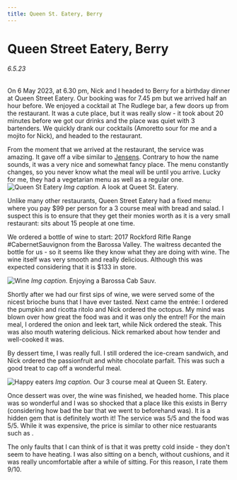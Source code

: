 ```yaml
---
title: Queen St. Eatery, Berry
---
```

# Queen Street Eatery, Berry
###### 6.5.23
On 6 May 2023, at 6.30 pm, Nick and I headed to Berry for a birthday dinner at Queen Street Eatery. Our booking was for 7.45 pm but we arrived half an hour before. We enjoyed a cocktail at The Rudlege bar, a few doors up from the restaurant. It was a cute place, but it was really slow - it took about 20 minutes before we got our drinks and the place was quiet with 3 bartenders. We quickly drank our cocktails (Amoretto sour for me and a mojito for Nick), and headed to the restaurant. 

From the moment that we arrived at the restaurant, the service was amazing. It gave off a vibe similar to [Jensens](./jensens.md). Contrary to how the name sounds, it was a very nice and somewhat fancy place. The menu constantly changes, so you never know what the meal will be until you arrive. Lucky for me, they had a vegetarian menu as well as a regular one. 
![Queen St Eatery](pictures/berry1.png)
*Img caption.* A look at Queet St. Eatery. 

Unlike many other restaurants, Queen Street Eatery had a fixed menu: where you pay $99 per person for a 3 course meal with bread and salad. I suspect this is to ensure that they get their monies worth as it is a very small restaurant: sits about 15 people at one time. 

We ordered a bottle of wine to start: 2017 Rockford Rifle Range #CabernetSauvignon from the Barossa Valley. The waitress decanted the bottle for us - so it seems like they know what they are doing with wine. The wine itself was very smooth and really delicious. Although this was expected considering that it is $133 in store. 

![Wine](pictures/queenst-berry1.png)
*Img caption.* Enjoying a Barossa Cab Sauv. 

Shortly after we had our first sips of wine, we were served some of the nicest brioche buns that I have ever tasted. Next came the entrée: I ordered the pumpkin and ricotta ritolo and Nick ordered the octopus. My mind was blown over how great the food was and it was only the entre!! For the main meal, I ordered the onion and leek tart, while Nick ordered the steak. This was also mouth watering delicious. Nick remarked about how tender and well-cooked it was. 

By dessert time, I was really full. I still ordered the ice-cream sandwich, and Nick ordered the passionfruit and white chocolate parfait. This was such a good treat to cap off a wonderful meal. 

![Happy eaters](pictures/queenst-berry3.png)
*Img caption.* Our 3 course meal at Queen St. Eatery. 

Once dessert was over, the wine was finished, we headed home. This place was so wonderful and I was so shocked that a place like this exists in Berry (considering how bad the bar that we went to beforehand was). It is a hidden gem that is definitely worth it! The service was 5/5 and the food was 5/5. While it was expensive, the price is similar to other nice restuarants such as . 

The only faults that I can think of is that it was pretty cold inside - they don't seem to have heating. I was also sitting on a bench, without cushions, and it was really uncomfortable after a while of sitting. For this reason, I rate them 9/10. 

